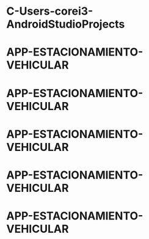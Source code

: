 # C-Users-corei3-AndroidStudioProjects
# APP-ESTACIONAMIENTO-VEHICULAR
# APP-ESTACIONAMIENTO-VEHICULAR
# APP-ESTACIONAMIENTO-VEHICULAR
# APP-ESTACIONAMIENTO-VEHICULAR
# APP-ESTACIONAMIENTO-VEHICULAR
